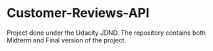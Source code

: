 # Customer-Reviews-API
Project done under the Udacity JDND. The repository contains both Midterm and Final version of the project.
